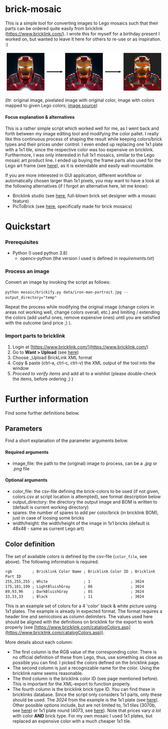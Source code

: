 # brick-mosaic
This is a simple tool for converting images to Lego mosaics such that their parts can be ordered quite easily from bricklink (https://www.bricklink.com/).
I wrote this for myself for a birthday present I worked on, but wanted to leave it here for others to re-use or as inspiration. :)

![process-steps](material/process-steps.svg)

(ltr: original image, pixelated image with original color, image with colors mapped to given Lego colors; [image source](https://www.vincenthie.com/gallery/disney/ironmanportrait))

#### Focus explanation & alternatives

This is a rather simple script which worked well for me, as I went back and forth between my image editing tool and modifying the color pallet.
I really like this continuous process of shaping the result while keeping colors/brick types and their prices under control.
I even ended up replacing one 1x1 plate with a 1x1 tile, since the respective color was too expensive on bricklink.
Furthermore, I was only interested in full 1x1 mosaics, similar to the Lego mosaic art product line.
I ended up buying the frame parts also used for the Lego art frame (see [here](https://www.lego.com/de-de/campaigns/art/)), as it is extendable and easily wall-mountable. 

If you are more interested in GUI application, different workflow or automatically chosen larger than 1x1 pixels, you may want to have a look at the following alternatives (if I forgot an alternative here, let me know):
- Bricklink studio (see [here](https://www.bricklink.com/v3/studio/download.page), full-blown brick set designer with a mosaic feature)
- PicToBrick (see [here](http://www.pictobrick.de/en/pictobrick.shtml), specifically made for brick mosaics)

# Quickstart

### Prerequisites

- Python (I used python 3.8)
  - opencv-python (the version I used is defined in _requirements.txt_)

### Process an image

Convert an image by invoking the script as follows:

`python mosaic/brickify.py data/iron-man-portrait.jpg --output_directory="temp"`

Repeat the process while modifying the original image (change colors in areas not working well, change colors overall, etc.) and limiting / extending the colors (add useful ones, remove expensive ones) until you are satisfied with the outcome (and price ;) ).

### Import parts to bricklink

1. Login at [https://www.bricklink.com/](https://www.bricklink.com/)
1. Go to __Want > Upload__ (see [here](https://www.bricklink.com/v2/wanted/upload.page))
1. Choose _Upload BrickLink XML format
1. Copy & paste (ctrl-a, ctrl-c, ctrl-v) the XML output of the tool into the window
1. _Proceed to verify items_ and add all to a wishlist (please double-check the items, before ordering ;) ) 

# Further information

Find some further definitions below.

## Parameters

Find a short explanation of the parameter arguments below.

#### Required arguments
- image_file: the path to the (original) image to process, can be a _.jpg_ or _.png_ file

#### Optional arguments
- color_file: the csv-file defining the brick-colors to be used (if not given, colors.csv at script location is attempted), see format description below
- output_directory: the directory the output image and BOM is written to (default is current working directory)
- spares: the number of spares to add per color/brick (in bricklink BOM), just in case of loosing some bricks
- width/height: the width/height of the image in 1x1 bricks (default is 48x48 - same as current Lego art)

## Color definition

The set of available colors is defined by the csv-file (`color_file`, see above). The following information is required.

```
rgb         ; Bricklink Color Name ; Bricklink Color ID ; Bricklink Part ID
255,255,255 ; White                ; 1                  ; 3024
175,181,199 ; LightBluishGray      ; 86                 ; 3024
89,93,96    ; DarkBluishGray       ; 85                 ; 3024
33,33,33    ; Black                ; 11                 ; 3024
```

This is an example set of colors for a 4 'color' black & white picture using 1x1 plates.
The example is already in expected format. The format requires a header line and semicolons as column delimiters.
The values used here should be aligned with the definitions on bricklink for the export to work properly (see [https://www.bricklink.com/catalogColors.asp](https://www.bricklink.com/catalogColors.asp)).

More details about each column:
- The first column is the RGB value of the corresponding color. There is no official definition of these from Lego, thus, use something as close as possible you can find. I picked the colors defined on the bricklink page.
- The second column is just a recognizable name for the color. Using the bricklink name seems reasonable.
- The third column is the bricklink color ID (see page mentioned before). This is important for the XML-export to function properly.
- The fourth column is the bricklink brick type ID. You can find these in bricklinks database. Since the script only considers 1x1 parts, only these should be used. The _3024_ from the example is the 1x1 plate (see [here](https://www.bricklink.com/v2/catalog/catalogitem.page?P=3024#T=C)). Other possible options include, but are not limited to, 1x1 tiles (3070b, see [here](https://www.bricklink.com/v2/catalog/catalogitem.page?P=3070b#T=C)) or 1x1 plate round (4073, see [here](https://www.bricklink.com/v2/catalog/catalogitem.page?P=4073#T=C)). Note that prices vary *a lot* with color **AND** brick type. For my own mosaic I used 1x1 plates, but replaced an expensive color with a much cheaper 1x1 tile. 

